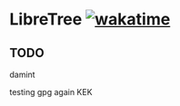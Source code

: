 # LibreTree [![wakatime](https://wakatime.com/badge/user/0c2eb4e9-64a3-4002-8eb0-dea543a982e6/project/2b96f15a-6059-4408-aff3-6a2bfae151a0.svg)](https://wakatime.com/badge/user/0c2eb4e9-64a3-4002-8eb0-dea543a982e6/project/2b96f15a-6059-4408-aff3-6a2bfae151a0)

## TODO
 damint

 testing gpg again KEK
